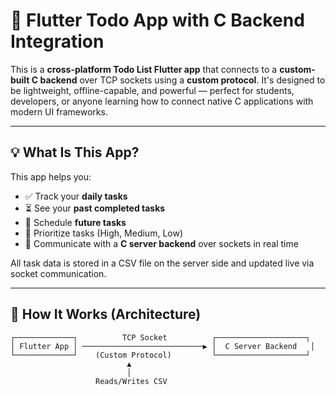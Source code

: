 # 📝 Flutter Todo App with C Backend Integration

This is a **cross-platform Todo List Flutter app** that connects to a **custom-built C backend** over TCP sockets using a **custom protocol**. It's designed to be lightweight, offline-capable, and powerful — perfect for students, developers, or anyone learning how to connect native C applications with modern UI frameworks.

---

## 💡 What Is This App?

This app helps you:

- ✅ Track your **daily tasks**
- ⏳ See your **past completed tasks**
- 📅 Schedule **future tasks**
- 🧠 Prioritize tasks (High, Medium, Low)
- 📡 Communicate with a **C server backend** over sockets in real time

All task data is stored in a CSV file on the server side and updated live via socket communication.

---

## 🔧 How It Works (Architecture)

```text
┌─────────────┐          TCP Socket          ┌────────────────────┐
│ Flutter App │ ───────────────────────────▶ │  C Server Backend   │
└─────────────┘    (Custom Protocol)         └────────────────────┘
                          ▲
                          │
                   Reads/Writes CSV
